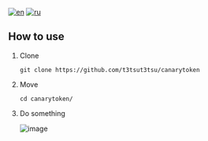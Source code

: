 [![en](https://img.shields.io/badge/lang-en-red.svg)](https://github.com/t3tsut3tsu/canarytoken/blob/master/README.md)
[![ru](https://img.shields.io/badge/lang-ru-green.svg)](https://github.com/t3tsut3tsu/canarytoken/blob/master/README.ru.md)

## How to use

1. Clone
  
   ```git clone https://github.com/t3tsut3tsu/canarytoken```

4. Move
   
   ```cd canarytoken/```

6. Do something
  
   ![image](https://github.com/user-attachments/assets/71a0fb5f-ec56-4023-bb2a-ec940ec6554e)


